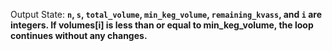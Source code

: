 Output State: **`n`, `s`, `total_volume`, `min_keg_volume`, `remaining_kvass`, and `i` are integers. If volumes[i] is less than or equal to min_keg_volume, the loop continues without any changes.**